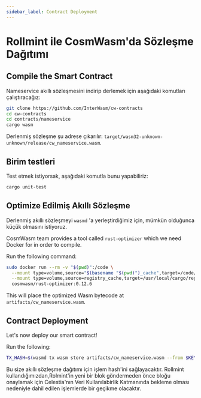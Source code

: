 ```yaml
---
sidebar_label: Contract Deployment
---
```


# Rollmint ile CosmWasm'da Sözleşme Dağıtımı
<!-- markdownlint-disable MD013 -->

## Compile the Smart Contract

Nameservice akıllı sözleşmesini indirip derlemek için aşağıdaki komutları çalıştıracağız:

```sh
git clone https://github.com/InterWasm/cw-contracts
cd cw-contracts
cd contracts/nameservice
cargo wasm
```

Derlenmiş sözleşme şu adrese çıkarılır: `target/wasm32-unknown-unknown/release/cw_nameservice.wasm`.

## Birim testleri

Test etmek istiyorsak, aşağıdaki komutla bunu yapabiliriz:

```sh
cargo unit-test
```

## Optimize Edilmiş Akıllı Sözleşme

Derlenmiş akıllı sözleşmeyi `wasmd` 'a yerleştirdiğimiz için, mümkün olduğunca küçük olmasını istiyoruz.

CosmWasm team provides a tool called `rust-optimizer` which we need Docker for in order to compile.

Run the following command:

```sh
sudo docker run --rm -v "$(pwd)":/code \
  --mount type=volume,source="$(basename "$(pwd)")_cache",target=/code/target \
  --mount type=volume,source=registry_cache,target=/usr/local/cargo/registry \
  cosmwasm/rust-optimizer:0.12.6
```

This will place the optimized Wasm bytecode at `artifacts/cw_nameservice.wasm`.

## Contract Deployment

Let's now deploy our smart contract!

Run the following:

```sh
TX_HASH=$(wasmd tx wasm store artifacts/cw_nameservice.wasm --from $KEY_NAME --keyring-backend test $TXFLAG --output json -y | jq -r '.txhash') 
```

Bu size akıllı sözleşme dağıtımı için işlem hash'ini sağlayacaktır. Rollmint kullandığımızdan,Rolmint'in yeni bir blok göndermeden önce bloğu onaylamak için Celestia'nın Veri Kullanılabirlik Katmanında bekleme olması nedeniyle dahil edilen işlemlerde bir geçikme olacaktır.
